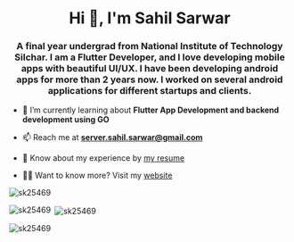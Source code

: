 <h1 align="center">Hi 👋, I'm Sahil Sarwar</h1>
<h3 align="center">A final year undergrad from National Institute of Technology Silchar. I am a Flutter Developer, and I love developing mobile apps with beautiful UI/UX. I have been developing android apps for more than 2 years now. I worked on several android applications for different startups and clients.</h3>
<!-- 
<p align="left"> <a href="https://github.com/ryo-ma/github-profile-trophy"><img src="https://github-profile-trophy.vercel.app/?username=sk25469" alt="sk25469" /></a> </p> -->

- 🌱 I’m currently learning about **Flutter App Development and backend development using GO**

- 📫 Reach me at **server.sahil.sarwar@gmail.com**

- 📄 Know about my experience by [my resume](https://drive.google.com/file/d/11QoZbeVa4U9qltrlp9QOzxz41GxEzAfG/view?usp=sharing)
- 🧑‍💻 Want to know more? Visit my [website](https://sk25469.github.io)

<!-- <h3 align="left">Connect with me:</h3>
<p align="left">
<a href="https://www.linkedin.com/in/sahilsarwar1" target="blank"><img align="center" src="https://raw.githubusercontent.com/rahuldkjain/github-profile-readme-generator/master/src/images/icons/Social/linked-in-alt.svg" alt="www.linkedin.com/in/sahilsarwar1" height="30" width="40" /></a>
<a href="https://fb.com/theoriginalsahil" target="blank"><img align="center" src="https://raw.githubusercontent.com/rahuldkjain/github-profile-readme-generator/master/src/images/icons/Social/facebook.svg" alt="theoriginalsahil" height="30" width="40" /></a>
<a href="https://instagram.com/the_originalsahil" target="blank"><img align="center" src="https://raw.githubusercontent.com/rahuldkjain/github-profile-readme-generator/master/src/images/icons/Social/instagram.svg" alt="the_originalsahil" height="30" width="40" /></a>
<a href="https://auth.geeksforgeeks.org/user/sk25469/profile" target="blank"><img align="center" src="https://raw.githubusercontent.com/rahuldkjain/github-profile-readme-generator/master/src/images/icons/Social/geeks-for-geeks.svg" alt="sk25469/profile" height="30" width="40" /></a>
</p> -->

<p align="left"> <img src="https://komarev.com/ghpvc/?username=sk25469&label=Profile%20views&color=0e75b6&style=flat" alt="sk25469" /> </p>


<p><img align="left" src="https://github-readme-stats.vercel.app/api/top-langs/?username=sk25469&langs_count=10&theme=tokyonight&layout=compact" alt="sk25469" /></p>

<p>&nbsp;<img align="center" src="https://github-readme-stats.vercel.app/api?username=sk25469&show_icons=true&theme=synthwave" alt="sk25469" /></p>

<p><img align="center" src="https://github-readme-streak-stats.herokuapp.com/?user=sk25469&theme=radical&hide_border=true" alt="sk25469" /></p>
